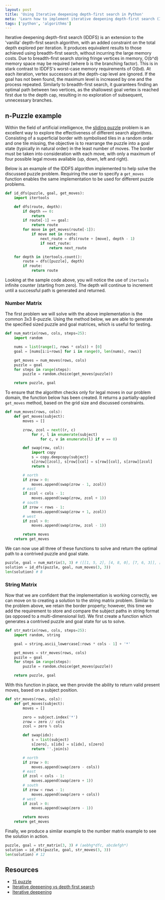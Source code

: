```yaml
---
layout: post
title: 'Using Iterative deepening depth-first search in Python'
meta: 'Learn how to implement iterative deepening depth-first search (IDDFS) in Python with practical examples for solving puzzles, optimising memory usage and ensuring optimal paths.'
tags: ['python', 'algorithms']
---
```


Iterative deepening depth-first search (IDDFS) is an extension to the 'vanilla' depth-first search algorithm, with an added constraint on the total depth explored per iteration.
It produces equivalent results to those achieved using breadth-first search, without incurring the large memory costs.
Due to breadth-first search storing fringe vertices in memory, O(b^d) memory space may be required (where b is the branching factor).
This is in stark contrast to IDDFS's worst-case memory requirements of O(bd).
At each iteration, vertex successors at the depth-cap level are ignored.
If the goal has not been found, the maximum level is increased by one and the process repeated.
Similarly to breadth-first search, it guarantees finding an optimal path between two vertices, as the shallowest goal vertex is reached first due to the depth cap, resulting in no exploration of subsequent, unnecessary branches.

<!--more-->

## n-Puzzle example

Within the field of artificial intelligence, the [sliding puzzle](http://en.wikipedia.org/wiki/15_puzzle) problem is an excellent way to explore the effectiveness of different search algorithms.
Consisting of a superficial border with symbolised tiles in a random order and one tile missing, the objective is to rearrange the puzzle into a goal state (typically in natural order) in the least number of moves.
The border must be taken into consideration with each move, with only a maximum of four possible legal moves available (up, down, left and right).

Below is an example of the IDDFS algorithm implemented to help solve the discussed puzzle problem.
Requiring the user to specify a `get_moves` function enables the same implementation to be used for different puzzle problems.

```python
def id_dfs(puzzle, goal, get_moves):
    import itertools

    def dfs(route, depth):
        if depth == 0:
            return
        if route[-1] == goal:
            return route
        for move in get_moves(route[-1]):
            if move not in route:
                next_route = dfs(route + [move], depth - 1)
                if next_route:
                    return next_route

    for depth in itertools.count():
        route = dfs([puzzle], depth)
        if route:
            return route
```

Looking at the sample code above, you will notice the use of `itertools` infinite counter (starting from zero).
The depth will continue to increment until a successful path is generated and returned.

### Number Matrix

The first problem we will solve with the above implementation is the common 3x3 8-puzzle.
Using the method below, we are able to generate the specified sized puzzle and goal matrices, which is useful for testing.

```python
def num_matrix(rows, cols, steps=25):
    import random

    nums = list(range(1, rows * cols)) + [0]
    goal = [nums[i:i+rows] for i in range(0, len(nums), rows)]

    get_moves = num_moves(rows, cols)
    puzzle = goal
    for steps in range(steps):
        puzzle = random.choice(get_moves(puzzle))

    return puzzle, goal
```

To ensure that the algorithm checks only for legal moves in our problem domain, the function below has been created.
It returns a partially-applied `get_moves` method, based on the grid size and discussed constraints.

```python
def num_moves(rows, cols):
    def get_moves(subject):
        moves = []

        zrow, zcol = next((r, c)
            for r, l in enumerate(subject)
                for c, v in enumerate(l) if v == 0)

        def swap(row, col):
            import copy
            s = copy.deepcopy(subject)
            s[zrow][zcol], s[row][col] = s[row][col], s[zrow][zcol]
            return s

        # north
        if zrow > 0:
            moves.append(swap(zrow - 1, zcol))
        # east
        if zcol < cols - 1:
            moves.append(swap(zrow, zcol + 1))
        # south
        if zrow < rows - 1:
            moves.append(swap(zrow + 1, zcol))
        # west
        if zcol > 0:
            moves.append(swap(zrow, zcol - 1))

        return moves
    return get_moves
```

We can now use all three of these functions to solve and return the optimal path to a contrived puzzle and goal state.

```python
puzzle, goal = num_matrix(3, 3) # ([[1, 5, 2], [4, 8, 0], [7, 6, 3]], [[1, 2, 3], [4, 5, 6], [7, 8, 0]])
solution = id_dfs(puzzle, goal, num_moves(3, 3))
len(solution) # 8
```

### String Matrix

Now that we are confident that the implementation is working correctly, we can move on to creating a solution to the string matrix problem.
Similar to the problem above, we retain the border property; however, this time we add the requirement to store and compare the subject paths in string format (as opposed to a multi-dimensional list).
We first create a function which generates a contrived puzzle and goal state for us to solve.

```python
def str_matrix(rows, cols, steps=25):
    import random, string

    goal = string.ascii_lowercase[:rows * cols - 1] + '*'

    get_moves = str_moves(rows, cols)
    puzzle = goal
    for steps in range(steps):
        puzzle = random.choice(get_moves(puzzle))

    return puzzle, goal
```

With this function in place, we then provide the ability to return valid present moves, based on a subject position.

```python
def str_moves(rows, cols):
    def get_moves(subject):
        moves = []

        zero = subject.index('*')
        zrow = zero // cols
        zcol = zero % cols

        def swap(idx):
            s = list(subject)
            s[zero], s[idx] = s[idx], s[zero]
            return ''.join(s)

        # north
        if zrow > 0:
            moves.append(swap(zero - cols))
        # east
        if zcol < cols - 1:
            moves.append(swap(zero + 1))
        # south
        if zrow < rows - 1:
            moves.append(swap(zero + cols))
        # west
        if zcol > 0:
            moves.append(swap(zero - 1))

        return moves
    return get_moves
```

Finally, we produce a similar example to the number matrix example to see the solution in action.

```python
puzzle, goal = str_matrix(3, 3) # (aebhg*dfc, abcdefgh*)
solution = id_dfs(puzzle, goal, str_moves(3, 3))
len(solution) # 12
```

## Resources

- [15 puzzle](http://en.wikipedia.org/wiki/15_puzzle)
- [Iterative deepening vs depth first search](http://stackoverflow.com/questions/7395992/iterative-deepening-vs-depth-first-search)
- [Iterative deepening](http://www.stanford.edu/~msirota/soco/inter.html)
